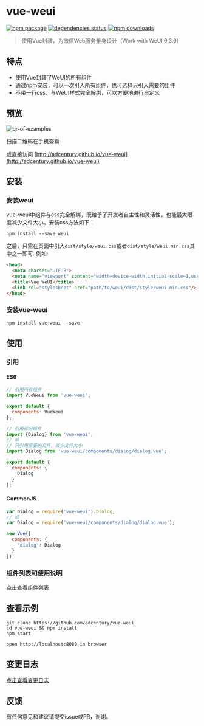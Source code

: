 # vue-weui

[![npm package][npm-badge]][npm] [![dependencies status][dependencies-badge]][dependencies] [![npm downloads][downloads-badge]][npm]

> 使用Vue封装，为微信Web服务量身设计（Work with WeUI 0.3.0）

## 特点

* 使用Vue封装了WeUI的所有组件
* 通过npm安装，可以一次引入所有组件，也可选择只引入需要的组件
* 不带一行css，与WeUI样式完全解绑，可以方便地进行自定义

## 预览

![qr-of-examples](./docs/images/qr-of-examples.png)

扫描二维码在手机查看

或直接访问 [http://adcentury.github.io/vue-weui](http://adcentury.github.io/vue-weui)

## 安装

### 安装weui

vue-weui中组件与css完全解绑，既给予了开发者自主性和灵活性，也能最大限度减少文件大小。安装css方法如下：

```
npm install --save weui
```

之后，只需在页面中引入`dist/style/weui.css`或者`dist/style/weui.min.css`其中之一即可. 例如:

```html
<head>
  <meta charset="UTF-8">
  <meta name="viewport" content="width=device-width,initial-scale=1,user-scalable=0">
  <title>Vue WeUI</title>
  <link rel="stylesheet" href="path/to/weui/dist/style/weui.min.css"/>
</head>
```

### 安装vue-weui

```
npm install vue-weui --save
```

## 使用

### 引用

#### ES6

```javascript
// 引用所有组件
import VueWeui from 'vue-weui';

export default {
  components: VueWeui
};

// 引用部分组件
import {Dialog} from 'vue-weui';
// 或
// 只引用需要的文件，减少文件大小
import Dialog from 'vue-weui/components/dialog/dialog.vue';

export default {
  components: {
    Dialog
  }
};

```

#### CommonJS

```javascript
var Dialog = require('vue-weui').Dialog;
// 或
var Dialog = require('vue-weui/components/dialog/dialog.vue');

new Vue({
  components: {
    'dialog': Dialog
  }
});
```

### 组件列表和使用说明

[点击查看组件列表](./docs/components.md)

## 查看示例

```
git clone https://github.com/adcentury/vue-weui
cd vue-weui && npm install
npm start

open http://localhost:8080 in browser
```

## 变更日志

[点击查看变更日志](./docs/CHANGELOG.md)

## 反馈

有任何意见和建议请提交issue或PR，谢谢。

[npm-badge]: https://img.shields.io/npm/v/vue-weui.svg?style=flat-square
[npm]: https://www.npmjs.com/package/vue-weui

[dependencies-badge]: https://david-dm.org/adcentury/vue-weui.svg
[dependencies]: https://david-dm.org/adcentury/vue-weui

[downloads-badge]: https://img.shields.io/npm/dm/vue-weui.svg?style=flat-square
